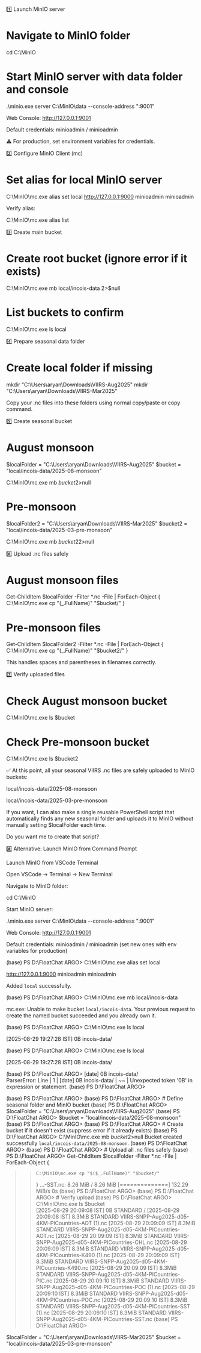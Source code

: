 1️⃣ Launch MinIO server
# Navigate to MinIO folder
cd C:\MinIO

# Start MinIO server with data folder and console
.\minio.exe server C:\MinIO\data --console-address ":9001"


Web Console: http://127.0.0.1:9001

Default credentials: minioadmin / minioadmin

⚠️ For production, set environment variables for credentials.

2️⃣ Configure MinIO Client (mc)
# Set alias for local MinIO server
C:\MinIO\mc.exe alias set local http://127.0.0.1:9000 minioadmin minioadmin


Verify alias:

C:\MinIO\mc.exe alias list

3️⃣ Create main bucket
# Create root bucket (ignore error if it exists)
C:\MinIO\mc.exe mb local/incois-data 2>$null

# List buckets to confirm
C:\MinIO\mc.exe ls local

4️⃣ Prepare seasonal data folder
# Create local folder if missing
mkdir "C:\Users\aryan\Downloads\VIIRS-Aug2025"
mkdir "C:\Users\aryan\Downloads\VIIRS-Mar2025"


Copy your .nc files into these folders using normal copy/paste or copy command.

5️⃣ Create seasonal bucket
# August monsoon
$localFolder = "C:\Users\aryan\Downloads\VIIRS-Aug2025"
$bucket = "local/incois-data/2025-08-monsoon"

C:\MinIO\mc.exe mb $bucket 2>$null

# Pre-monsoon
$localFolder2 = "C:\Users\aryan\Downloads\VIIRS-Mar2025"
$bucket2 = "local/incois-data/2025-03-pre-monsoon"

C:\MinIO\mc.exe mb $bucket2 2>$null

6️⃣ Upload .nc files safely
# August monsoon files
Get-ChildItem $localFolder -Filter *.nc -File | ForEach-Object {
    C:\MinIO\mc.exe cp "$($_.FullName)" "$bucket/"
}

# Pre-monsoon files
Get-ChildItem $localFolder2 -Filter *.nc -File | ForEach-Object {
    C:\MinIO\mc.exe cp "$($_.FullName)" "$bucket2/"
}


This handles spaces and parentheses in filenames correctly.

7️⃣ Verify uploaded files
# Check August monsoon bucket
C:\MinIO\mc.exe ls $bucket

# Check Pre-monsoon bucket
C:\MinIO\mc.exe ls $bucket2


✅ At this point, all your seasonal VIIRS .nc files are safely uploaded to MinIO buckets:

local/incois-data/2025-08-monsoon

local/incois-data/2025-03-pre-monsoon

If you want, I can also make a single reusable PowerShell script that automatically finds any new seasonal folder and uploads it to MinIO without manually setting $localFolder each time.

Do you want me to create that script?




#️⃣ Alternative: Launch MinIO from Command Prompt















Launch MinIO from VSCode Terminal

Open VSCode → Terminal → New Terminal

Navigate to MinIO folder:

cd C:\MinIO


Start MinIO server:

.\minio.exe server C:\MinIO\data --console-address ":9001"


Web Console: http://127.0.0.1:9001

Default credentials: minioadmin / minioadmin (set new ones with env variables for production)






(base) PS D:\FloatChat ARGO> C:\MinIO\mc.exe alias set local 

http://127.0.0.1:9000 minioadmin minioadmin

Added `local` successfully.

(base) PS D:\FloatChat ARGO> C:\MinIO\mc.exe mb local/incois-data

mc.exe: <ERROR> Unable to make bucket `local/incois-data`. Your previous request to create the named bucket succeeded and you already own it.

(base) PS D:\FloatChat ARGO> C:\MinIO\mc.exe ls local

[2025-08-29 19:27:28 IST]     0B incois-data/

(base) PS D:\FloatChat ARGO> C:\MinIO\mc.exe ls local

[2025-08-29 19:27:28 IST]     0B incois-data/

(base) PS D:\FloatChat ARGO> [date]  0B  incois-data/            
ParserError: 
Line |
   1 |  [date]  0B  incois-data/
     |          ~~
     | Unexpected token '0B' in expression or statement.
(base) PS D:\FloatChat ARGO> 











(base) PS D:\FloatChat ARGO> 
(base) PS D:\FloatChat ARGO> # Define seasonal folder and MinIO bucket
(base) PS D:\FloatChat ARGO> $localFolder = "C:\Users\aryan\Downloads\VIIRS-Aug2025"
(base) PS D:\FloatChat ARGO> $bucket = "local/incois-data/2025-08-monsoon"
(base) PS D:\FloatChat ARGO> 
(base) PS D:\FloatChat ARGO> # Create bucket if it doesn't exist (suppress error if it already exists)
(base) PS D:\FloatChat ARGO> C:\MinIO\mc.exe mb $bucket 2>$null
Bucket created successfully `local/incois-data/2025-08-monsoon`.
(base) PS D:\FloatChat ARGO> 
(base) PS D:\FloatChat ARGO> # Upload all .nc files safely
(base) PS D:\FloatChat ARGO> Get-ChildItem $localFolder -Filter *.nc -File | ForEach-Object {
>>     C:\MinIO\mc.exe cp "$($_.FullName)" "$bucket/"
>> }
...-SST.nc: 8.26 MiB / 8.26 MiB [==============] 132.29 MiB/s 0s
(base) PS D:\FloatChat ARGO> 
(base) PS D:\FloatChat ARGO> # Verify upload
(base) PS D:\FloatChat ARGO> C:\MinIO\mc.exe ls $bucket          
[2025-08-29 20:09:08 IST]     0B STANDARD /
[2025-08-29 20:09:08 IST] 8.3MiB STANDARD VIIRS-SNPP-Aug2025-d05-4KM-PICountries-AOT (1).nc
[2025-08-29 20:09:09 IST] 8.3MiB STANDARD VIIRS-SNPP-Aug2025-d05-4KM-PICountries-AOT.nc
[2025-08-29 20:09:09 IST] 8.3MiB STANDARD VIIRS-SNPP-Aug2025-d05-4KM-PICountries-CHL.nc
[2025-08-29 20:09:09 IST] 8.3MiB STANDARD VIIRS-SNPP-Aug2025-d05-4KM-PICountries-K490 (1).nc
[2025-08-29 20:09:09 IST] 8.3MiB STANDARD VIIRS-SNPP-Aug2025-d05-4KM-PICountries-K490.nc
[2025-08-29 20:09:09 IST] 8.3MiB STANDARD VIIRS-SNPP-Aug2025-d05-4KM-PICountries-PIC.nc
[2025-08-29 20:09:10 IST] 8.3MiB STANDARD VIIRS-SNPP-Aug2025-d05-4KM-PICountries-POC (1).nc
[2025-08-29 20:09:10 IST] 8.3MiB STANDARD VIIRS-SNPP-Aug2025-d05-4KM-PICountries-POC.nc
[2025-08-29 20:09:10 IST] 8.3MiB STANDARD VIIRS-SNPP-Aug2025-d05-4KM-PICountries-SST (1).nc
[2025-08-29 20:09:10 IST] 8.3MiB STANDARD VIIRS-SNPP-Aug2025-d05-4KM-PICountries-SST.nc
(base) PS D:\FloatChat ARGO> 





$localFolder = "C:\Users\aryan\Downloads\VIIRS-Mar2025"
$bucket = "local/incois-data/2025-03-pre-monsoon"